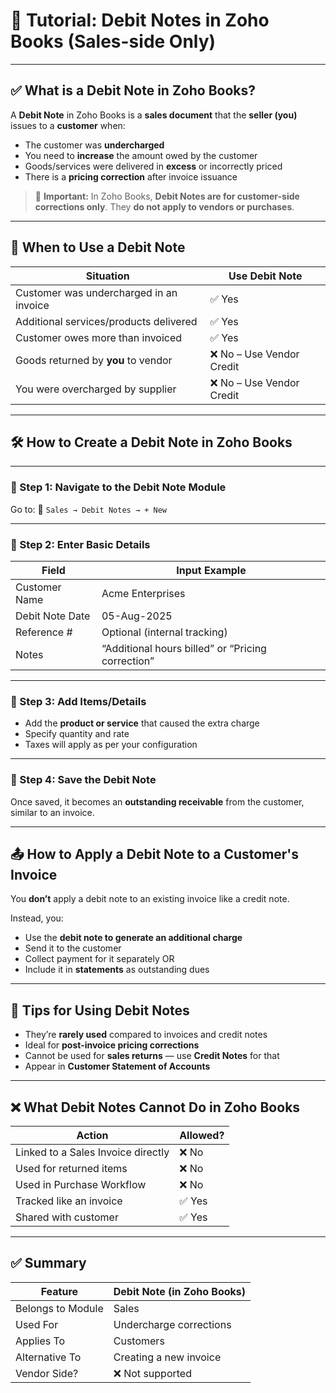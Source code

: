 # 🧾 Tutorial: **Debit Notes in Zoho Books (Sales-side Only)**

---

## ✅ What is a Debit Note in Zoho Books?

A **Debit Note** in Zoho Books is a **sales document** that the **seller (you)** issues to a **customer** when:

* The customer was **undercharged**
* You need to **increase** the amount owed by the customer
* Goods/services were delivered in **excess** or incorrectly priced
* There is a **pricing correction** after invoice issuance

> 🧠 **Important:** In Zoho Books, **Debit Notes are for customer-side corrections only**. They **do not apply to vendors or purchases**.

---

## 🔁 When to Use a Debit Note

| Situation                               | Use Debit Note           |
| --------------------------------------- | ------------------------ |
| Customer was undercharged in an invoice | ✅ Yes                    |
| Additional services/products delivered  | ✅ Yes                    |
| Customer owes more than invoiced        | ✅ Yes                    |
| Goods returned by **you** to vendor     | ❌ No – Use Vendor Credit |
| You were overcharged by supplier        | ❌ No – Use Vendor Credit |

---

## 🛠️ How to Create a Debit Note in Zoho Books

---

### 🔹 Step 1: Navigate to the Debit Note Module

Go to:
📍 `Sales → Debit Notes → + New`

---

### 🔹 Step 2: Enter Basic Details

| Field           | Input Example                                     |
| --------------- | ------------------------------------------------- |
| Customer Name   | Acme Enterprises                                  |
| Debit Note Date | 05-Aug-2025                                       |
| Reference #     | Optional (internal tracking)                      |
| Notes           | “Additional hours billed” or “Pricing correction” |

---

### 🔹 Step 3: Add Items/Details

* Add the **product or service** that caused the extra charge
* Specify quantity and rate
* Taxes will apply as per your configuration

---

### 🔹 Step 4: Save the Debit Note

Once saved, it becomes an **outstanding receivable** from the customer, similar to an invoice.

---

## 📤 How to Apply a Debit Note to a Customer's Invoice

You **don’t** apply a debit note to an existing invoice like a credit note.

Instead, you:

* Use the **debit note to generate an additional charge**
* Send it to the customer
* Collect payment for it separately
  OR
* Include it in **statements** as outstanding dues

---

## 🧠 Tips for Using Debit Notes

* They’re **rarely used** compared to invoices and credit notes
* Ideal for **post-invoice pricing corrections**
* Cannot be used for **sales returns** — use **Credit Notes** for that
* Appear in **Customer Statement of Accounts**

---

## ❌ What Debit Notes Cannot Do in Zoho Books

| Action                             | Allowed? |
| ---------------------------------- | -------- |
| Linked to a Sales Invoice directly | ❌ No     |
| Used for returned items            | ❌ No     |
| Used in Purchase Workflow          | ❌ No     |
| Tracked like an invoice            | ✅ Yes    |
| Shared with customer               | ✅ Yes    |

---

## ✅ Summary

| Feature           | Debit Note (in Zoho Books) |
| ----------------- | -------------------------- |
| Belongs to Module | Sales                      |
| Used For          | Undercharge corrections    |
| Applies To        | Customers                  |
| Alternative To    | Creating a new invoice     |
| Vendor Side?      | ❌ Not supported            |